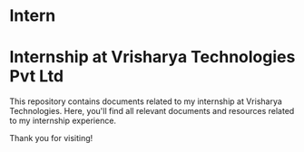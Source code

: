 # Intern

# Internship at Vrisharya Technologies Pvt Ltd

This repository contains documents related to my internship at Vrisharya Technologies.
Here, you'll find all relevant documents and resources related to my internship experience.

Thank you for visiting!

